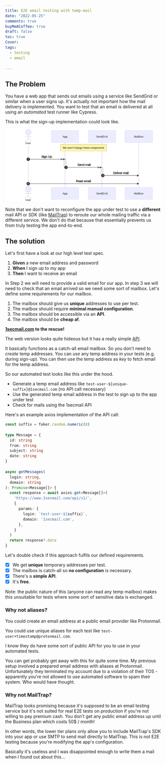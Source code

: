 ```yaml
---
title: E2E email testing with temp-mail
date: "2022-05-25"
comments: true
buyMeACoffee: true
draft: false
toc: true
Cover: 
tags:
  - testing
  - email

---
```


## The Problem

You have a web app that sends out emails using a service like SendGrid or similar when a user signs up. It's actually not important how the mail delivery is implemented. You want to test
that an email _is_ delivered at all using an _automated_ test runner like Cypress.

This is what the sign-up implementation could look like.

![diagram](/img/generated/e2e-email-sequence.svg)

Note that we don't want to reconfigure the app under test to use a **different** mail API or SDK (like [MailTrap]()) to reroute our whole mailing traffic via a different service. We don't do that because that essentially prevents us from truly testing the app end-to-end.

## The solution

Let's first have a look at our high level test spec.

1. **Given** a new email address and password
2. **When** I sign up to my app
3. **Then** I want to receive an email

In Step 2 we will need to provide a valid email
for our app. In step 3 we will need to check that an email arrived so we need some sort of mailbox. Let's define some requirements for our mailbox.

1. The mailbox should give us **unique** addresses to use per test.
2. The mailbox should require **minimal manual configuration**.
3. The mailbox should be accessible via an **API**.
4. The mailbox should be **cheap af**.

**[1secmail.com](https://1secmail.com) to the rescue!**

The web version looks quite hideous but it has a really simple [API](https://www.1secmail.com/api/).

It basically functions as a catch-all email mailbox. So you don't need to _create_ temp addresses.
You can _use_ any temp address in your tests (e.g. during sign-up). 
You can then use the temp address as _key_ to fetch email for the temp address.

So our automated test looks like this under the hood.

- Generate a temp email address like `test-user-${unique-suffix}@1secmail.com` (no API call necessary)
- Use the generated temp email address in the test to sign up to the app under test
- Check for mails using the 1secmail API

Here's an example axios implementation of the API call:

```typescript
const suffix = faker.random.numeric(8)

type Message = {
  id: string
  from: string
  subject: string
  date: string
}

async getMessages(
  login: string,
  domain: string
): Promise<Message[]> {
  const response = await axios.get<Message[]>(
    'https://www.1secmail.com/api/v1/',
    {
      params: {
        login: `test-user-${suffix}`,
        domain: '1secmail.com',
      },
    }
  )
  return response?.data
}
```

Let's double check if this approach fulfils our defined requirements.

- [x] We get **unique** temporary addresses per test.
- [x] The mailbox is catch-all so **no configuration** is necessary.
- [x] There's a **simple API**.
- [x] It's **free**.

Note: the public nature of this (anyone can read any temp mailbox) makes this unsuitable for tests where some sort of sensitive data is exchanged. 

### Why not aliases?

You could create an email address at a public email provider like Protonmail. 

You could use unique aliases for each test like `test-user+timestamp@protonmail.com`.

I know they do have some sort of public API for you to use in your automated tests.

You can get probably get away with this for quite some time. My previous setup involved
a prepared email address with aliases at Protonmail. Unfortunately they terminated my account
due to a violation of their TOS - apparently you're not allowed to use automated software
to spam their system. Who would have thought.

### Why not MailTrap?

MailTrap looks promising because it's supposed to be an email testing service but it's not
suited for real E2E tests on production if you're not willing to pay premium cash. 
You don't get any public email address up until the Business plan which costs 50$ / month!

In other words, the lower tier plans only allow you to include MailTrap's SDK into your app
or use SMTP to send mail directly to MailTrap. This is not E2E testing because you're modifying
the app's configuration. 

Basically it's useless and I was disappointed enough to write them a mail when I found out about this...
